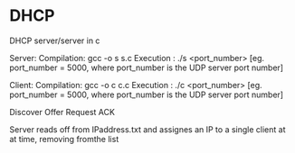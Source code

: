 # DHCP
DHCP server/server in c

Server:
Compilation: gcc -o s s.c
Execution  : ./s <port_number> [eg. port_number = 5000, where port_number is the UDP server port number]

Client:
Compilation: gcc -o c c.c
Execution  : ./c <port_number> [eg. port_number = 5000, where port_number is the UDP server port number]

Discover
Offer
Request 
ACK

Server reads off from IPaddress.txt and assignes an IP to a single client at at time, removing fromthe list
